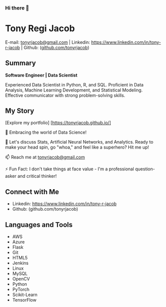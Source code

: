 ### Hi there 👋

# Tony Regi Jacob
E-mail: tonyrjacob@gmail.com |
Linkedin: https://www.linkedin.com/in/tony-r-jacob | Github: ([github.com/tonyrjacob](https://github.com/tonyrjacob))
                                  
## Summary

**Software Engineer | Data Scientist**

Experienced Data Scientist in Python, R, and SQL. Proficient in Data Analysis, Machine Learning Development, and Statistical Modeling. Effective communicator with strong problem-solving skills.

## My Story

[Explore my portfolio] [https://tonyrjacob.github.io/]

🌱 Embracing the world of Data Science!

💬 Let's discuss Stats, Artificial Neural Networks, and Analytics. Ready to make your head spin, go "whoa," and feel like a superhero? Hit me up!

📫 Reach me at tonyrjacob@gmail.com

⚡ Fun Fact: I don't take things at face value - I'm a professional question-asker and critical thinker!

## Connect with Me

- Linkedin: https://www.linkedin.com/in/tony-r-jacob
- Github: (github.com/tonyrjacob)

## Languages and Tools

- AWS
- Azure
- Flask
- Git
- HTML5
- Jenkins
- Linux
- MySQL
- OpenCV
- Python
- PyTorch
- Scikit-Learn
- TensorFlow

